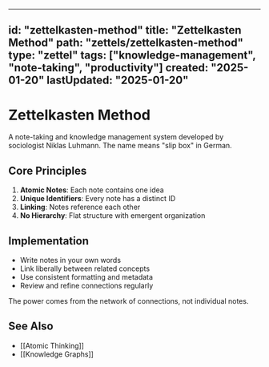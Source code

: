 
---
id: "zettelkasten-method"
title: "Zettelkasten Method"
path: "zettels/zettelkasten-method"
type: "zettel"
tags: ["knowledge-management", "note-taking", "productivity"]
created: "2025-01-20"
lastUpdated: "2025-01-20"
---

# Zettelkasten Method

A note-taking and knowledge management system developed by sociologist Niklas Luhmann. The name means "slip box" in German.

## Core Principles

1. **Atomic Notes**: Each note contains one idea
2. **Unique Identifiers**: Every note has a distinct ID
3. **Linking**: Notes reference each other
4. **No Hierarchy**: Flat structure with emergent organization

## Implementation

- Write notes in your own words
- Link liberally between related concepts
- Use consistent formatting and metadata
- Review and refine connections regularly

The power comes from the network of connections, not individual notes.

## See Also

- [[Atomic Thinking]]
- [[Knowledge Graphs]]
